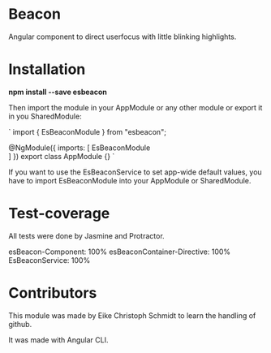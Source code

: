 # Beacon

Angular component to direct userfocus with little blinking highlights.


# Installation
**npm install --save esbeacon**

Then import the module in your AppModule or any other module or export it in you SharedModule:

`
import { EsBeaconModule } from "esbeacon";

@NgModule({
   imports: [
      EsBeaconModule   
   ]
})
export class AppModule {}
`

If you want to use the EsBeaconService to set app-wide default values, you have to import EsBeaconModule into your AppModule or SharedModule.


# Test-coverage

All tests were done by Jasmine and Protractor.

esBeacon-Component: 100%
esBeaconContainer-Directive: 100%
EsBeaconService: 100%


# Contributors

This module was made by Eike Christoph Schmidt to learn the handling of github.

It was made with Angular CLI.
